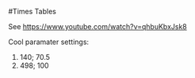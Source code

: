 #Times Tables

See https://www.youtube.com/watch?v=qhbuKbxJsk8

Cool paramater settings:


1. 140; 70.5
2. 498; 100
